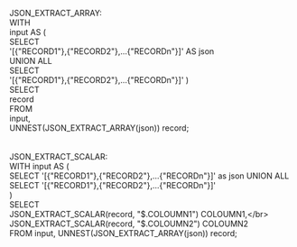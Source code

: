 JSON_EXTRACT_ARRAY:</br>
WITH</br>
  input AS (</br>
  SELECT</br>
    '[{"RECORD1"},{"RECORD2"},...{"RECORDn"}]' AS json</br>
  UNION ALL</br>
  SELECT</br>
    '[{"RECORD1"},{"RECORD2"},...{"RECORDn"}]' )</br>
SELECT</br>
  record</br>
FROM</br>
  input,</br>
  UNNEST(JSON_EXTRACT_ARRAY(json)) record;</br>
</br></br>
JSON_EXTRACT_SCALAR:</br>
WITH input AS (</br>
  SELECT '[{"RECORD1"},{"RECORD2"},...{"RECORDn"}]' as json UNION ALL</br>
  SELECT '[{"RECORD1"},{"RECORD2"},...{"RECORDn"}]'</br>
)</br>
SELECT </br>
  JSON_EXTRACT_SCALAR(record, "$.COLOUMN1") COLOUMN1,</br>
  JSON_EXTRACT_SCALAR(record, "$.COLOUMN2") COLOUMN2</br>
FROM input, UNNEST(JSON_EXTRACT_ARRAY(json)) record;</br>
